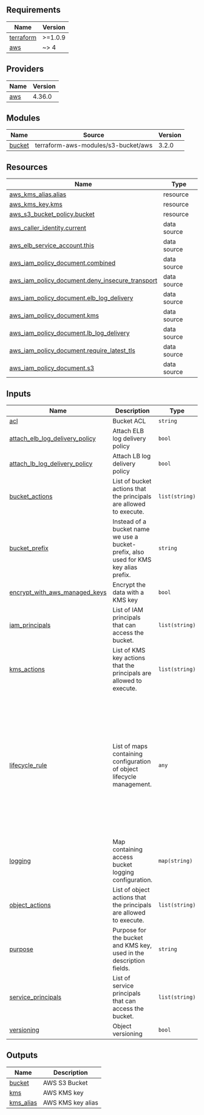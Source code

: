 ## Requirements

| Name | Version |
|------|---------|
| <a name="requirement_terraform"></a> [terraform](#requirement\_terraform) | >=1.0.9 |
| <a name="requirement_aws"></a> [aws](#requirement\_aws) | ~> 4 |

## Providers

| Name | Version |
|------|---------|
| <a name="provider_aws"></a> [aws](#provider\_aws) | 4.36.0 |

## Modules

| Name | Source | Version |
|------|--------|---------|
| <a name="module_bucket"></a> [bucket](#module\_bucket) | terraform-aws-modules/s3-bucket/aws | 3.2.0 |

## Resources

| Name | Type |
|------|------|
| [aws_kms_alias.alias](https://registry.terraform.io/providers/hashicorp/aws/latest/docs/resources/kms_alias) | resource |
| [aws_kms_key.kms](https://registry.terraform.io/providers/hashicorp/aws/latest/docs/resources/kms_key) | resource |
| [aws_s3_bucket_policy.bucket](https://registry.terraform.io/providers/hashicorp/aws/latest/docs/resources/s3_bucket_policy) | resource |
| [aws_caller_identity.current](https://registry.terraform.io/providers/hashicorp/aws/latest/docs/data-sources/caller_identity) | data source |
| [aws_elb_service_account.this](https://registry.terraform.io/providers/hashicorp/aws/latest/docs/data-sources/elb_service_account) | data source |
| [aws_iam_policy_document.combined](https://registry.terraform.io/providers/hashicorp/aws/latest/docs/data-sources/iam_policy_document) | data source |
| [aws_iam_policy_document.deny_insecure_transport](https://registry.terraform.io/providers/hashicorp/aws/latest/docs/data-sources/iam_policy_document) | data source |
| [aws_iam_policy_document.elb_log_delivery](https://registry.terraform.io/providers/hashicorp/aws/latest/docs/data-sources/iam_policy_document) | data source |
| [aws_iam_policy_document.kms](https://registry.terraform.io/providers/hashicorp/aws/latest/docs/data-sources/iam_policy_document) | data source |
| [aws_iam_policy_document.lb_log_delivery](https://registry.terraform.io/providers/hashicorp/aws/latest/docs/data-sources/iam_policy_document) | data source |
| [aws_iam_policy_document.require_latest_tls](https://registry.terraform.io/providers/hashicorp/aws/latest/docs/data-sources/iam_policy_document) | data source |
| [aws_iam_policy_document.s3](https://registry.terraform.io/providers/hashicorp/aws/latest/docs/data-sources/iam_policy_document) | data source |

## Inputs

| Name | Description | Type | Default | Required |
|------|-------------|------|---------|:--------:|
| <a name="input_acl"></a> [acl](#input\_acl) | Bucket ACL | `string` | `"private"` | no |
| <a name="input_attach_elb_log_delivery_policy"></a> [attach\_elb\_log\_delivery\_policy](#input\_attach\_elb\_log\_delivery\_policy) | Attach ELB log delivery policy | `bool` | `false` | no |
| <a name="input_attach_lb_log_delivery_policy"></a> [attach\_lb\_log\_delivery\_policy](#input\_attach\_lb\_log\_delivery\_policy) | Attach LB log delivery policy | `bool` | `false` | no |
| <a name="input_bucket_actions"></a> [bucket\_actions](#input\_bucket\_actions) | List of bucket actions that the principals are allowed to execute. | `list(string)` | `[]` | no |
| <a name="input_bucket_prefix"></a> [bucket\_prefix](#input\_bucket\_prefix) | Instead of a bucket name we use a bucket-prefix, also used for KMS key alias prefix. | `string` | n/a | yes |
| <a name="input_encrypt_with_aws_managed_keys"></a> [encrypt\_with\_aws\_managed\_keys](#input\_encrypt\_with\_aws\_managed\_keys) | Encrypt the data with a KMS key | `bool` | `false` | no |
| <a name="input_iam_principals"></a> [iam\_principals](#input\_iam\_principals) | List of IAM principals that can access the bucket. | `list(string)` | `[]` | no |
| <a name="input_kms_actions"></a> [kms\_actions](#input\_kms\_actions) | List of KMS key actions that the principals are allowed to execute. | `list(string)` | <pre>[<br>  "kms:GenerateDataKey*"<br>]</pre> | no |
| <a name="input_lifecycle_rule"></a> [lifecycle\_rule](#input\_lifecycle\_rule) | List of maps containing configuration of object lifecycle management. | `any` | <pre>[<br>  {<br>    "enabled": true,<br>    "id": "lifecycle-rule-1",<br>    "noncurrent_version_expiration": {<br>      "days": 90<br>    },<br>    "transition": [<br>      {<br>        "days": 30,<br>        "storage_class": "ONEZONE_IA"<br>      },<br>      {<br>        "days": 60,<br>        "storage_class": "GLACIER"<br>      }<br>    ]<br>  }<br>]</pre> | no |
| <a name="input_logging"></a> [logging](#input\_logging) | Map containing access bucket logging configuration. | `map(string)` | `{}` | no |
| <a name="input_object_actions"></a> [object\_actions](#input\_object\_actions) | List of object actions that the principals are allowed to execute. | `list(string)` | <pre>[<br>  "s3:PutObject"<br>]</pre> | no |
| <a name="input_purpose"></a> [purpose](#input\_purpose) | Purpose for the bucket and KMS key, used in the description fields. | `string` | n/a | yes |
| <a name="input_service_principals"></a> [service\_principals](#input\_service\_principals) | List of service principals that can access the bucket. | `list(string)` | `[]` | no |
| <a name="input_versioning"></a> [versioning](#input\_versioning) | Object versioning | `bool` | `true` | no |

## Outputs

| Name | Description |
|------|-------------|
| <a name="output_bucket"></a> [bucket](#output\_bucket) | AWS S3 Bucket |
| <a name="output_kms"></a> [kms](#output\_kms) | AWS KMS key |
| <a name="output_kms_alias"></a> [kms\_alias](#output\_kms\_alias) | AWS KMS key alias |
